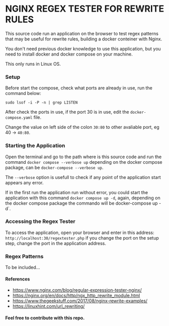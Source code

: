 # NGINX REGEX TESTER FOR REWRITE RULES

This source code run an application on the browser to test regex patterns that may be useful for rewrite rules, building a docker conteiner with Nginx.

You don't need previous docker knowledge to use this application, but you need to install docker and docker compose on your machine.

This only runs in Linux OS.

### Setup

Before start the compose, check what ports are already in use, run the command below:

```
sudo lsof -i -P -n | grep LISTEN
```

After check the ports in use, if the port 30 is in use, edit the `docker-compose.yaml` file.

Change the value on left side of the colon `30:80` to other avaliable port, eg 40 -> `40:80`.

### Starting the Application

Open the terminal and go to the path where is this source code and run the command `docker compose --verbose up` depending on the docker compose package, can be `docker-compose --verbose up`. 

The `--verbose` option is usefull to check if any point of the application start appears any error.

If in the first run the application run without error, you could start the application with this command `docker compose up -d`, again, depending on the docker compose package the commando will be docker-compose up -d`.

### Accessing the Regex Tester

To access the application, open your browser and enter in this address: `http://localhost:30/regextester.php` if you change the port on the setup step, change the port in the application address. 

### Regex Patterns

To be included...

#### References
 * https://www.nginx.com/blog/regular-expression-tester-nginx/
 * https://nginx.org/en/docs/http/ngx_http_rewrite_module.html
 * https://www.thegeekstuff.com/2017/08/nginx-rewrite-examples/
 * https://linuxhint.com/url_rewriting/
 
 #### Feel free to contribute with this repo.
